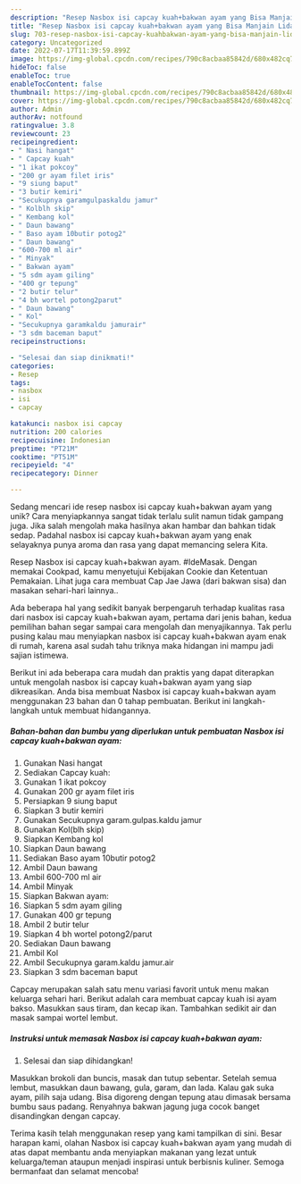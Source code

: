 ```yaml
---
description: "Resep Nasbox isi capcay kuah+bakwan ayam yang Bisa Manjain Lidah"
title: "Resep Nasbox isi capcay kuah+bakwan ayam yang Bisa Manjain Lidah"
slug: 703-resep-nasbox-isi-capcay-kuahbakwan-ayam-yang-bisa-manjain-lidah
category: Uncategorized
date: 2022-07-17T11:39:59.899Z
image: https://img-global.cpcdn.com/recipes/790c8acbaa85842d/680x482cq70/nasbox-isi-capcay-kuahbakwan-ayam-foto-resep-utama.jpg
hideToc: false
enableToc: true
enableTocContent: false
thumbnail: https://img-global.cpcdn.com/recipes/790c8acbaa85842d/680x482cq70/nasbox-isi-capcay-kuahbakwan-ayam-foto-resep-utama.jpg
cover: https://img-global.cpcdn.com/recipes/790c8acbaa85842d/680x482cq70/nasbox-isi-capcay-kuahbakwan-ayam-foto-resep-utama.jpg
author: Admin
authorAv: notfound
ratingvalue: 3.8
reviewcount: 23
recipeingredient:
- " Nasi hangat"
- " Capcay kuah"
- "1 ikat pokcoy"
- "200 gr ayam filet iris"
- "9 siung baput"
- "3 butir kemiri"
- "Secukupnya garamgulpaskaldu jamur"
- " Kolblh skip"
- " Kembang kol"
- " Daun bawang"
- " Baso ayam 10butir potog2"
- " Daun bawang"
- "600-700 ml air"
- " Minyak"
- " Bakwan ayam"
- "5 sdm ayam giling"
- "400 gr tepung"
- "2 butir telur"
- "4 bh wortel potong2parut"
- " Daun bawang"
- " Kol"
- "Secukupnya garamkaldu jamurair"
- "3 sdm baceman baput"
recipeinstructions:

- "Selesai dan siap dinikmati!"
categories:
- Resep
tags:
- nasbox
- isi
- capcay

katakunci: nasbox isi capcay 
nutrition: 200 calories
recipecuisine: Indonesian
preptime: "PT21M"
cooktime: "PT51M"
recipeyield: "4"
recipecategory: Dinner

---
```





Sedang mencari ide resep nasbox isi capcay kuah+bakwan ayam yang unik? Cara menyiapkannya sangat tidak terlalu sulit namun tidak gampang juga. Jika salah mengolah maka hasilnya akan hambar dan bahkan tidak sedap. Padahal nasbox isi capcay kuah+bakwan ayam yang enak selayaknya punya aroma dan rasa yang dapat memancing selera Kita.





Resep Nasbox isi capcay kuah+bakwan ayam. #IdeMasak. Dengan memakai Cookpad, kamu menyetujui Kebijakan Cookie dan Ketentuan Pemakaian. Lihat juga cara membuat Cap Jae Jawa (dari bakwan sisa) dan masakan sehari-hari lainnya..

Ada beberapa hal yang sedikit banyak berpengaruh terhadap kualitas rasa dari nasbox isi capcay kuah+bakwan ayam, pertama dari jenis bahan, kedua pemilihan bahan segar sampai cara mengolah dan menyajikannya. Tak perlu pusing kalau mau menyiapkan nasbox isi capcay kuah+bakwan ayam enak di rumah, karena asal sudah tahu triknya maka hidangan ini mampu jadi sajian istimewa.






Berikut ini ada beberapa cara mudah dan praktis yang dapat diterapkan untuk mengolah nasbox isi capcay kuah+bakwan ayam yang siap dikreasikan. Anda bisa membuat Nasbox isi capcay kuah+bakwan ayam menggunakan 23 bahan dan 0 tahap pembuatan. Berikut ini langkah-langkah untuk membuat hidangannya.

<!--inarticleads1-->

##### Bahan-bahan dan bumbu yang diperlukan untuk pembuatan Nasbox isi capcay kuah+bakwan ayam:

1. Gunakan  Nasi hangat
1. Sediakan  Capcay kuah:
1. Gunakan 1 ikat pokcoy
1. Gunakan 200 gr ayam filet iris
1. Persiapkan 9 siung baput
1. Siapkan 3 butir kemiri
1. Gunakan Secukupnya garam.gulpas.kaldu jamur
1. Gunakan  Kol(blh skip)
1. Siapkan  Kembang kol
1. Siapkan  Daun bawang
1. Sediakan  Baso ayam 10butir potog2
1. Ambil  Daun bawang
1. Ambil 600-700 ml air
1. Ambil  Minyak
1. Siapkan  Bakwan ayam:
1. Siapkan 5 sdm ayam giling
1. Gunakan 400 gr tepung
1. Ambil 2 butir telur
1. Siapkan 4 bh wortel potong2/parut
1. Sediakan  Daun bawang
1. Ambil  Kol
1. Ambil Secukupnya garam.kaldu jamur.air
1. Siapkan 3 sdm baceman baput


Capcay merupakan salah satu menu variasi favorit untuk menu makan keluarga sehari hari. Berikut adalah cara membuat capcay kuah isi ayam bakso. Masukkan saus tiram, dan kecap ikan. Tambahkan sedikit air dan masak sampai wortel lembut. 

<!--inarticleads2-->

##### Instruksi untuk memasak Nasbox isi capcay kuah+bakwan ayam:


1. Selesai dan siap dihidangkan!

Masukkan brokoli dan buncis, masak dan tutup sebentar. Setelah semua lembut, masukkan daun bawang, gula, garam, dan lada. Kalau gak suka ayam, pilih saja udang. Bisa digoreng dengan tepung atau dimasak bersama bumbu saus padang. Renyahnya bakwan jagung juga cocok banget disandingkan dengan capcay. 

Terima kasih telah menggunakan resep yang kami tampilkan di sini. Besar harapan kami, olahan Nasbox isi capcay kuah+bakwan ayam yang mudah di atas dapat membantu anda menyiapkan makanan yang lezat untuk keluarga/teman ataupun menjadi inspirasi untuk berbisnis kuliner. Semoga bermanfaat dan selamat mencoba!
